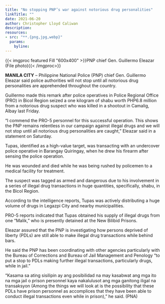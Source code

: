 ```yaml
---
title: "No stopping PNP’s war against notorious drug personalities"
linkTitle: ""
date: 2021-06-20
author: Christopher Lloyd Caliwan
description:
resources:
- src: "**.{png,jpg,webp}"
  params:
    byline: 
---
```

{{< imgproc featured Fill "600x400" >}}PNP chief Gen. Guillermo Eleazar (File photo){{< /imgproc>}}

**MANILA CITY** –  Philippine National Police (PNP) chief Gen. Guillermo Eleazar said police authorities will not stop until all notorious drug personalities are apprehended throughout the country.

Guillermo made this remark after police operatives in Police Regional Office (PRO) in Bicol Region seized a one kilogram of shabu worth PHP6.8 million from a notorious drug suspect who was killed in a shootout in Camalig, Albay last Friday.

“I commend the PRO-5 personnel for this successful operation. This shows the PNP remains relentless in our campaign against illegal drugs and we will not stop until all notorious drug personalities are caught,” Eleazar said in a statement on Saturday.

Tupas, identified as a high-value target, was transacting with an undercover police operative in Barangay Quiringay, when he drew his firearm after sensing the police operation.

He was wounded and died while he was being rushed by policemen to a medical facility for treatment.

The suspect was tagged as armed and dangerous due to his involvement in a series of illegal drug transactions in huge quantities, specifically, shabu, in the Bicol Region.

According to the intelligence reports, Tupas was actively distributing a huge volume of drugs in Legazpi City and nearby municipalities.

PRO-5 reports indicated that Tupas obtained his supply of illegal drugs from one “Malik,” who is presently detained at the New Bilibid Prisons.

Eleazar assured that the PNP is investigating how persons deprived of liberty (PDLs) are still able to make illegal drug transactions while behind bars.

He said the PNP has been coordinating with other agencies particularly with the Bureau of Corrections and Bureau of Jail Management and Penology “to put a stop to PDLs making further illegal transactions, particularly drugs, while in jail.”

“Kasama sa ating sisilipin ay ang posibilidad na may kasabwat ang mga ito na mga jail o prison personnel kaya nakalulusot ang mga ganitong iligal na transaksyon (Among the things we will look at is the possibility that these PDLs have prison personnel as accomplices that they have been able to conduct illegal transactions even while in prison),” he said. (PNA)
